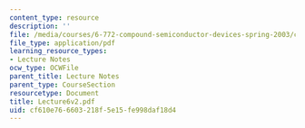 ```yaml
---
content_type: resource
description: ''
file: /media/courses/6-772-compound-semiconductor-devices-spring-2003/cf610e766603218f5e15fe998daf18d4_Lecture6v2.pdf
file_type: application/pdf
learning_resource_types:
- Lecture Notes
ocw_type: OCWFile
parent_title: Lecture Notes
parent_type: CourseSection
resourcetype: Document
title: Lecture6v2.pdf
uid: cf610e76-6603-218f-5e15-fe998daf18d4
---
```

